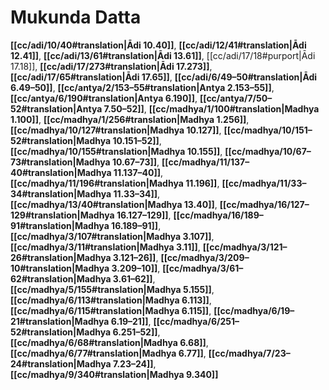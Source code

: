 # Mukunda Datta

**[[cc/adi/10/40#translation|Ādi 10.40]]**, **[[cc/adi/12/41#translation|Ādi 12.41]]**, **[[cc/adi/13/61#translation|Ādi 13.61]]**, [[cc/adi/17/18#purport|Ādi 17.18]], **[[cc/adi/17/273#translation|Ādi 17.273]]**, **[[cc/adi/17/65#translation|Ādi 17.65]]**, **[[cc/adi/6/49–50#translation|Ādi 6.49–50]]**, **[[cc/antya/2/153–55#translation|Antya 2.153–55]]**, **[[cc/antya/6/190#translation|Antya 6.190]]**, **[[cc/antya/7/50–52#translation|Antya 7.50–52]]**, **[[cc/madhya/1/100#translation|Madhya 1.100]]**, **[[cc/madhya/1/256#translation|Madhya 1.256]]**, **[[cc/madhya/10/127#translation|Madhya 10.127]]**, **[[cc/madhya/10/151–52#translation|Madhya 10.151–52]]**, **[[cc/madhya/10/155#translation|Madhya 10.155]]**, **[[cc/madhya/10/67–73#translation|Madhya 10.67–73]]**, **[[cc/madhya/11/137–40#translation|Madhya 11.137–40]]**, **[[cc/madhya/11/196#translation|Madhya 11.196]]**, **[[cc/madhya/11/33–34#translation|Madhya 11.33–34]]**, **[[cc/madhya/13/40#translation|Madhya 13.40]]**, **[[cc/madhya/16/127–129#translation|Madhya 16.127–129]]**, **[[cc/madhya/16/189–91#translation|Madhya 16.189–91]]**, **[[cc/madhya/3/107#translation|Madhya 3.107]]**, **[[cc/madhya/3/11#translation|Madhya 3.11]]**, **[[cc/madhya/3/121–26#translation|Madhya 3.121–26]]**, **[[cc/madhya/3/209–10#translation|Madhya 3.209–10]]**, **[[cc/madhya/3/61–62#translation|Madhya 3.61–62]]**, **[[cc/madhya/5/155#translation|Madhya 5.155]]**, **[[cc/madhya/6/113#translation|Madhya 6.113]]**, **[[cc/madhya/6/115#translation|Madhya 6.115]]**, **[[cc/madhya/6/19–21#translation|Madhya 6.19–21]]**, **[[cc/madhya/6/251–52#translation|Madhya 6.251–52]]**, **[[cc/madhya/6/68#translation|Madhya 6.68]]**, **[[cc/madhya/6/77#translation|Madhya 6.77]]**, **[[cc/madhya/7/23–24#translation|Madhya 7.23–24]]**, **[[cc/madhya/9/340#translation|Madhya 9.340]]**

